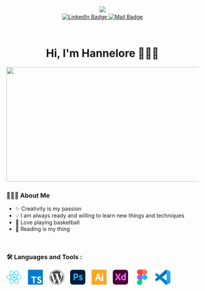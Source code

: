<div id="header" align="center">
  <img src="https://i.giphy.com/media/v1.Y2lkPTc5MGI3NjExazJibml0YW1wb3llaDBwNXB3Nm04bDFvN3kzZ2o2NGFrYndxNjZldiZlcD12MV9pbnRlcm5hbF9naWZfYnlfaWQmY3Q9cw/VPnfM9bmR0ZaQo3qtK/giphy.gif" width="150"/>
</div>
<div id="badges" align='center'>
  <a href="https://www.linkedin.com/in/hannelore-maes-a308791b9/" target="_blank">
    <img src="https://img.shields.io/badge/LinkedIn-blue?style=for-the-badge&logo=linkedin&logoColor=white" alt="LinkedIn Badge"/>
  </a>
  <a href="mailto::hannelore.maes.be@gmail.com">
    <img src="https://img.shields.io/badge/Mail-red?style=for-the-badge&logo=gmail&logoColor=white" alt="Mail Badge"/>
  </a>
</div>

&nbsp;

<h1 align='center'>
  Hi, I'm Hannelore 👋🏻🏀
</h1>

<div align="center">
  <img src="https://media.tenor.com/IF2JdxzmyN4AAAAi/coding-girl.gif" width="600" height="300"/>
</div>

### 👩🏼‍💻 About Me

-   ✨ Creativity is my passion <br/>
-   💡 I am always ready and willing to learn new things and techniques <br/>
-   🏀 Love playing basketball <br/>
-   📕 Reading is my thing

&nbsp;

### 🛠️ Languages and Tools :

<div>
  <img src="https://github.com/devicons/devicon/blob/master/icons/react/react-original.svg" title="React" alt="React" width="40" height="40"/>&nbsp;&nbsp;&nbsp;
  <img src="https://github.com/devicons/devicon/blob/master/icons/typescript/typescript-original.svg" title="Typescript" alt="Typescript" width="40" height="40"/>&nbsp;&nbsp;&nbsp;
  <img src="https://github.com/devicons/devicon/blob/master/icons/wordpress/wordpress-plain.svg" title="Wordpress" alt="Wordpress" width="40" height="40"/>&nbsp;&nbsp;&nbsp;
  <img src="https://github.com/devicons/devicon/blob/master/icons/photoshop/photoshop-original.svg" title="Photoshop" alt="Photoshop" width="40" height="40"/>&nbsp;&nbsp;&nbsp;
  <img src="https://github.com/devicons/devicon/blob/master/icons/illustrator/illustrator-plain.svg" title="Illustrator" alt="Illustrator" width="40" height="40"/>&nbsp;&nbsp;&nbsp;
  <img src="https://github.com/devicons/devicon/blob/master/icons/xd/xd-original.svg" title="XD" alt="XD" width="40" height="40"/>&nbsp;&nbsp;&nbsp;
  <img src="https://github.com/devicons/devicon/blob/master/icons/figma/figma-original.svg" title="Figma" alt="Figma" width="40" height="40"/>&nbsp;&nbsp;&nbsp;
  <img src="https://github.com/devicons/devicon/blob/master/icons/vscode/vscode-original.svg" title="VSCode" alt="VSCode" width="40" height="40"/>
</div>
